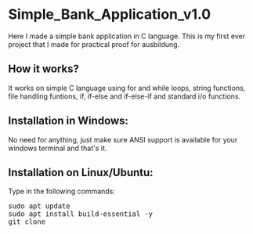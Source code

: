 # Simple_Bank_Application_v1.0
Here I made a simple bank application in C language. This is my first ever project that I made for practical proof for ausbildung.
## How it works?  
It works on simple C language using for and while loops, string functions, file handling funtions, if, if-else and if-else-if and standard i/o functions.
## Installation in Windows:  
No need for anything, just make sure ANSI support is available for your windows terminal and that's it. 
## Installation on Linux/Ubuntu:  
Type in the following commands:
<pre>sudo apt update  
sudo apt install build-essential -y  
git clone </pre>

